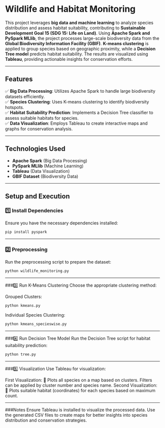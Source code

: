 # Wildlife and Habitat Monitoring

This project leverages **big data and machine learning** to analyze species distribution and assess habitat suitability, contributing to **Sustainable Development Goal 15 (SDG 15: Life on Land)**. Using **Apache Spark and PySpark MLlib**, the project processes large-scale biodiversity data from the **Global Biodiversity Information Facility (GBIF)**. **K-means clustering** is applied to group species based on geographic proximity, while a **Decision Tree model** predicts habitat suitability. The results are visualized using **Tableau**, providing actionable insights for conservation efforts.

---

## Features
✅ **Big Data Processing**: Utilizes Apache Spark to handle large biodiversity datasets efficiently.  
✅ **Species Clustering**: Uses K-means clustering to identify biodiversity hotspots.  
✅ **Habitat Suitability Prediction**: Implements a Decision Tree classifier to assess suitable habitats for species.  
✅ **Data Visualization**: Employs Tableau to create interactive maps and graphs for conservation analysis.  

---

## Technologies Used
- **Apache Spark** (Big Data Processing)
- **PySpark MLlib** (Machine Learning)
- **Tableau** (Data Visualization)
- **GBIF Dataset** (Biodiversity Data)

---

## Setup and Execution

### 1️⃣ Install Dependencies
Ensure you have the necessary dependencies installed:
```bash
pip install pyspark
```

---

### 2️⃣ Preprocessing
Run the preprocessing script to prepare the dataset:
```bash
python wildlife_monitoring.py
```

---

###3️⃣ Run K-Means Clustering
Choose the appropriate clustering method:

Grouped Clusters:
```bash
python kmeans.py
```

Individual Species Clustering:
```bash
python kmeans_specieswise.py
```

---

###4️⃣ Run Decision Tree Model
Run the Decision Tree script for habitat suitability prediction:
```bash
python tree.py
```

---

###5️⃣ Visualization
Use Tableau for visualization:

First Visualization: 📌 Plots all species on a map based on clusters. Filters can be applied by cluster number and species name.
Second Visualization: 📌 Plots suitable habitat (coordinates) for each species based on maximum count.


---

###Notes
Ensure Tableau is installed to visualize the processed data.
Use the generated CSV files to create maps for better insights into species distribution and conservation strategies.

